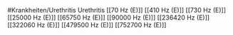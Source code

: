 #Krankheiten/Urethritis
Urethritis
[[70 Hz (E)]]
[[410 Hz (E)]]
[[730 Hz (E)]]
[[25000 Hz (E)]]
[[65750 Hz (E)]]
[[90000 Hz (E)]]
[[236420 Hz (E)]]
[[322060 Hz (E)]]
[[479500 Hz (E)]]
[[752700 Hz (E)]]